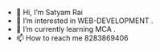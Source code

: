 - 👋 Hi, I’m Satyam Rai
- 👀 I’m interested in WEB-DEVELOPMENT .
- 🌱 I’m currently learning MCA .
- 📫 How to reach me 8283869406

<!---
Satyam-Rai-1/Satyam-Rai-1 is a ✨ special ✨ repository because its `README.md` (this file) appears on your GitHub profile.
You can click the Preview link to take a look at your changes.
--->
